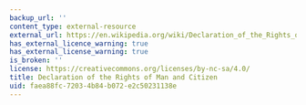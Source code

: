 ```yaml
---
backup_url: ''
content_type: external-resource
external_url: https://en.wikipedia.org/wiki/Declaration_of_the_Rights_of_Man_and_of_the_Citizen
has_external_licence_warning: true
has_external_license_warning: true
is_broken: ''
license: https://creativecommons.org/licenses/by-nc-sa/4.0/
title: Declaration of the Rights of Man and Citizen
uid: faea88fc-7203-4b84-b072-e2c50231138e
---
```

